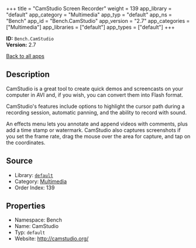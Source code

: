 ﻿+++
title = "CamStudio Screen Recorder"
weight = 139
app_library = "default"
app_category = "Multimedia"
app_typ = "default"
app_ns = "Bench"
app_id = "Bench.CamStudio"
app_version = "2.7"
app_categories = ["Multimedia"]
app_libraries = ["default"]
app_types = ["default"]
+++

**ID:** `Bench.CamStudio`  
**Version:** 2.7  
<!--more-->

[Back to all apps](/apps/)

## Description
CamStudio is a great tool to create quick demos and screencasts on your computer
in AVI and, if you wish, you can convert them into Flash format.

CamStudio's features include options to highlight the cursor path during a
recording session, automatic panning, and the ability to record with sound.

An effects menu lets you annotate and append videos with comments,
plus add a time stamp or watermark. CamStudio also captures screenshots
if you set the frame rate, drag the mouse over the area for capture,
and tap on the coordinates.

## Source

* Library: [`default`](/app_libraries/default)
* Category: [Multimedia](/app_categories/multimedia)
* Order Index: 139

## Properties

* Namespace: Bench
* Name: CamStudio
* Typ: `default`
* Website: <http://camstudio.org/>

